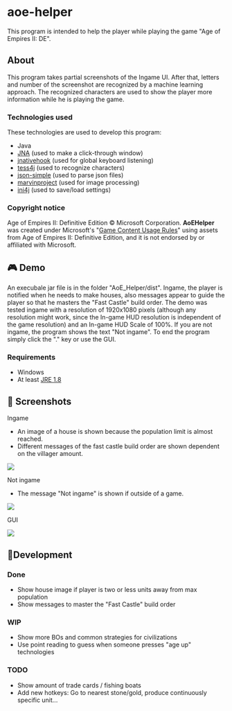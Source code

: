 # aoe-helper
This program is intended to help the player while playing the game "Age of Empires II: DE".

## About

This program takes partial screenshots of the Ingame UI. After that, letters and number of the screenshot are recognized by a machine learning approach. The recognized characters are used to show the player more information while he is playing the game.

### Technologies used
These technologies are used to develop this program:
- Java
- [JNA](https://github.com/java-native-access/jna) (used to make a click-through window)
- [jnativehook](https://github.com/kwhat/jnativehook) (used for global keyboard listening)
- [tess4j](https://github.com/nguyenq/tess4j) (used to recognize characters)
- [json-simple](https://github.com/fangyidong/json-simple) (used to parse json files)
- [marvinproject](https://github.com/gabrielarchanjo/marvinproject) (used for image processing)
- [ini4j](https://github.com/facebookarchive/ini4j) (used to save/load settings)

### Copyright notice
Age of Empires II: Definitive Edition © Microsoft Corporation. **AoEHelper** was created under Microsoft's "[Game Content Usage Rules](https://www.xbox.com/en-us/developers/rules)" using assets from Age of Empires II: Definitive Edition, and it is not endorsed by or affiliated with Microsoft.

## 🎮 Demo

An execubale jar file is in the folder "AoE_Helper/dist". Ingame, the player is notified when he needs to make houses, also messages appear to guide the player so that he masters the "Fast Castle" build order. The demo was tested ingame with a resolution of 1920x1080 pixels (although any resolution might work, since the In-game HUD resolution is independent of the game resolution) and an In-game HUD Scale of 100%. If you are not ingame, the program shows the text "Not ingame". To end the program simply click the "." key or use the GUI.
### Requirements
- Windows
- At least [JRE 1.8](https://www.java.com/de/download/)

## 🌈 Screenshots

Ingame
- An image of a house is shown because the population limit is almost reached.
- Different messages of the fast castle build order are shown dependent on the villager amount.
<p align="left">
  <img src="https://raw.githubusercontent.com/rayo3/aoe_helper/master/AoE_Helper/screenshots/ingame.jpg">
</p>

Not ingame
- The message "Not ingame" is shown if outside of a game.
<p align="left">
  <img src="https://raw.githubusercontent.com/rayo3/aoe_helper/master/AoE_Helper/screenshots/not_ingame.jpg">
</p>

GUI
<p align="left">
  <img src="https://raw.githubusercontent.com/rayo3/aoe_helper/master/AoE_Helper/screenshots/gui.png">
</p>

## 🔨Development

### Done
- Show house image if player is two or less units away from max population
- Show messages to master the "Fast Castle" build order

### WIP
- Show more BOs and common strategies for civilizations
- Use point reading to guess when someone presses "age up" technologies

### TODO
- Show amount of trade cards / fishing boats
- Add new hotkeys: Go to nearest stone/gold, produce continuously specific unit...
